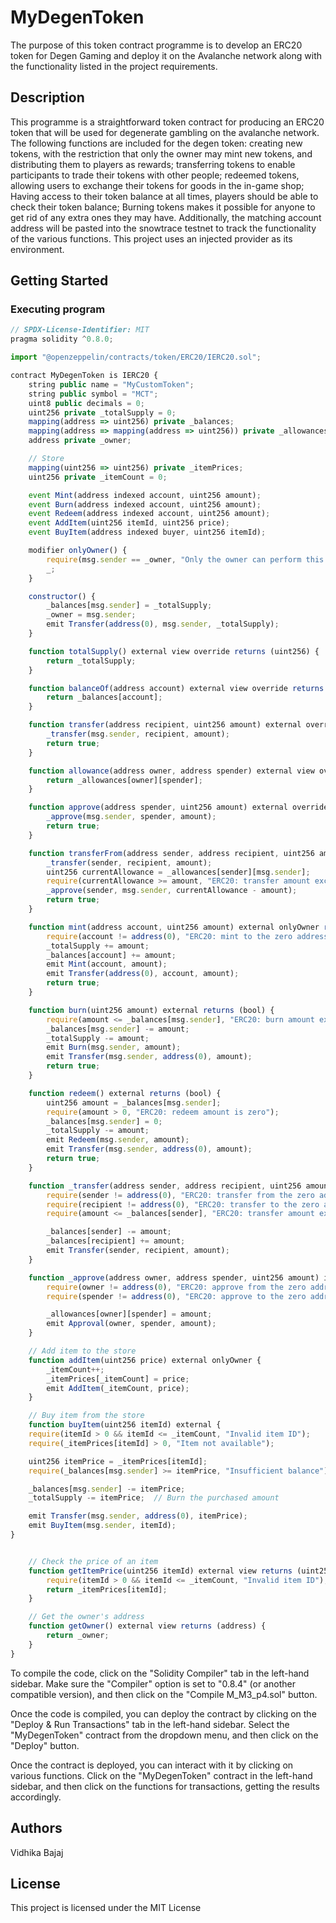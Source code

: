 # MyDegenToken
The purpose of this token contract programme is to develop an ERC20 token for Degen Gaming and deploy it on the Avalanche network along with the functionality listed in the project requirements.
## Description

This programme is a straightforward token contract for producing an ERC20 token that will be used for degenerate gambling on the avalanche network. The following functions are included for the degen token: creating new tokens, with the restriction that only the owner may mint new tokens, and distributing them to players as rewards; transferring tokens to enable participants to trade their tokens with other people; redeemed tokens, allowing users to exchange their tokens for goods in the in-game shop; Having access to their token balance at all times, players should be able to check their token balance; Burning tokens makes it possible for anyone to get rid of any extra ones they may have.
Additionally, the matching account address will be pasted into the snowtrace testnet to track the functionality of the various functions. This project uses an injected provider as its environment.

## Getting Started
### Executing program
       
```javascript
// SPDX-License-Identifier: MIT
pragma solidity ^0.8.0;

import "@openzeppelin/contracts/token/ERC20/IERC20.sol";

contract MyDegenToken is IERC20 {
    string public name = "MyCustomToken";
    string public symbol = "MCT";
    uint8 public decimals = 0;
    uint256 private _totalSupply = 0;
    mapping(address => uint256) private _balances;
    mapping(address => mapping(address => uint256)) private _allowances;
    address private _owner;

    // Store
    mapping(uint256 => uint256) private _itemPrices;
    uint256 private _itemCount = 0;

    event Mint(address indexed account, uint256 amount);
    event Burn(address indexed account, uint256 amount);
    event Redeem(address indexed account, uint256 amount);
    event AddItem(uint256 itemId, uint256 price);
    event BuyItem(address indexed buyer, uint256 itemId);

    modifier onlyOwner() {
        require(msg.sender == _owner, "Only the owner can perform this action");
        _;
    }

    constructor() {
        _balances[msg.sender] = _totalSupply;
        _owner = msg.sender;
        emit Transfer(address(0), msg.sender, _totalSupply);
    }

    function totalSupply() external view override returns (uint256) {
        return _totalSupply;
    }

    function balanceOf(address account) external view override returns (uint256) {
        return _balances[account];
    }

    function transfer(address recipient, uint256 amount) external override returns (bool) {
        _transfer(msg.sender, recipient, amount);
        return true;
    }

    function allowance(address owner, address spender) external view override returns (uint256) {
        return _allowances[owner][spender];
    }

    function approve(address spender, uint256 amount) external override returns (bool) {
        _approve(msg.sender, spender, amount);
        return true;
    }

    function transferFrom(address sender, address recipient, uint256 amount) external override returns (bool) {
        _transfer(sender, recipient, amount);
        uint256 currentAllowance = _allowances[sender][msg.sender];
        require(currentAllowance >= amount, "ERC20: transfer amount exceeds allowance");
        _approve(sender, msg.sender, currentAllowance - amount);
        return true;
    }

    function mint(address account, uint256 amount) external onlyOwner returns (bool) {
        require(account != address(0), "ERC20: mint to the zero address");
        _totalSupply += amount;
        _balances[account] += amount;
        emit Mint(account, amount);
        emit Transfer(address(0), account, amount);
        return true;
    }

    function burn(uint256 amount) external returns (bool) {
        require(amount <= _balances[msg.sender], "ERC20: burn amount exceeds balance");
        _balances[msg.sender] -= amount;
        _totalSupply -= amount;
        emit Burn(msg.sender, amount);
        emit Transfer(msg.sender, address(0), amount);
        return true;
    }

    function redeem() external returns (bool) {
        uint256 amount = _balances[msg.sender];
        require(amount > 0, "ERC20: redeem amount is zero");
        _balances[msg.sender] = 0;
        _totalSupply -= amount;
        emit Redeem(msg.sender, amount);
        emit Transfer(msg.sender, address(0), amount);
        return true;
    }

    function _transfer(address sender, address recipient, uint256 amount) internal {
        require(sender != address(0), "ERC20: transfer from the zero address");
        require(recipient != address(0), "ERC20: transfer to the zero address");
        require(amount <= _balances[sender], "ERC20: transfer amount exceeds balance");

        _balances[sender] -= amount;
        _balances[recipient] += amount;
        emit Transfer(sender, recipient, amount);
    }

    function _approve(address owner, address spender, uint256 amount) internal {
        require(owner != address(0), "ERC20: approve from the zero address");
        require(spender != address(0), "ERC20: approve to the zero address");

        _allowances[owner][spender] = amount;
        emit Approval(owner, spender, amount);
    }

    // Add item to the store
    function addItem(uint256 price) external onlyOwner {
        _itemCount++;
        _itemPrices[_itemCount] = price;
        emit AddItem(_itemCount, price);
    }

    // Buy item from the store
    function buyItem(uint256 itemId) external {
    require(itemId > 0 && itemId <= _itemCount, "Invalid item ID");
    require(_itemPrices[itemId] > 0, "Item not available");

    uint256 itemPrice = _itemPrices[itemId];
    require(_balances[msg.sender] >= itemPrice, "Insufficient balance");

    _balances[msg.sender] -= itemPrice;
    _totalSupply -= itemPrice;  // Burn the purchased amount

    emit Transfer(msg.sender, address(0), itemPrice);
    emit BuyItem(msg.sender, itemId);
}


    // Check the price of an item
    function getItemPrice(uint256 itemId) external view returns (uint256) {
        require(itemId > 0 && itemId <= _itemCount, "Invalid item ID");
        return _itemPrices[itemId];
    }

    // Get the owner's address
    function getOwner() external view returns (address) {
        return _owner;
    }
}                         
```
To compile the code, click on the "Solidity Compiler" tab in the left-hand sidebar. Make sure the "Compiler" option is set to "0.8.4" (or another compatible version), and then click on the "Compile M_M3_p4.sol" button.

Once the code is compiled, you can deploy the contract by clicking on the "Deploy & Run Transactions" tab in the left-hand sidebar. Select the "MyDegenToken" contract from the dropdown menu, and then click on the "Deploy" button. 

Once the contract is deployed, you can interact with it by clicking on various functions. Click on the "MyDegenToken" contract in the left-hand sidebar, and then click on the functions for transactions, getting the results accordingly.

## Authors
Vidhika Bajaj

## License
This project is licensed under the MIT License
